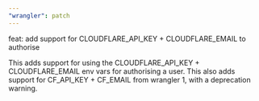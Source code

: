 ```yaml
---
"wrangler": patch
---
```


feat: add support for CLOUDFLARE_API_KEY + CLOUDFLARE_EMAIL to authorise

This adds support for using the CLOUDFLARE_API_KEY + CLOUDFLARE_EMAIL env vars for authorising a user. This also adds support for CF_API_KEY + CF_EMAIL from wrangler 1, with a deprecation warning.
